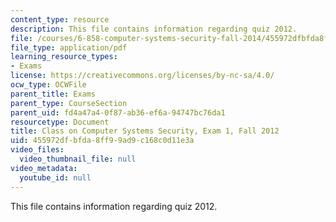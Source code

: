 ```yaml
---
content_type: resource
description: This file contains information regarding quiz 2012.
file: /courses/6-858-computer-systems-security-fall-2014/455972dfbfda8ff99ad9c168c0d11e3a_MIT6_858F14_q12_1.pdf
file_type: application/pdf
learning_resource_types:
- Exams
license: https://creativecommons.org/licenses/by-nc-sa/4.0/
ocw_type: OCWFile
parent_title: Exams
parent_type: CourseSection
parent_uid: fd4a47a4-0f87-ab36-ef6a-94747bc76da1
resourcetype: Document
title: Class on Computer Systems Security, Exam 1, Fall 2012
uid: 455972df-bfda-8ff9-9ad9-c168c0d11e3a
video_files:
  video_thumbnail_file: null
video_metadata:
  youtube_id: null
---
```

This file contains information regarding quiz 2012.